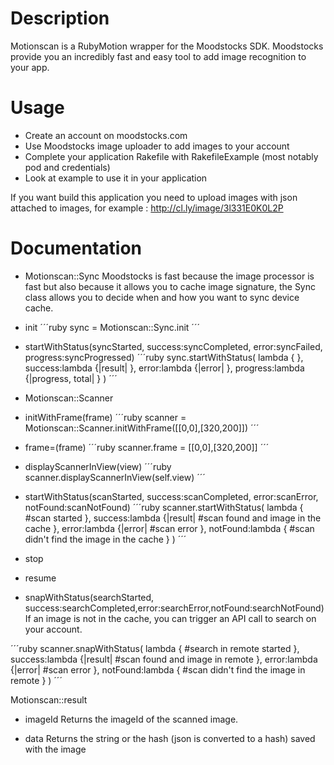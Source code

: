 # Description

Motionscan is a RubyMotion wrapper for the Moodstocks SDK. Moodstocks provide you an incredibly fast and easy tool to add image recognition to your app.


# Usage
- Create an account on moodstocks.com
- Use Moodstocks image uploader to add images to your account
- Complete your application Rakefile with RakefileExample (most notably pod and credentials)
- Look at example to use it in your application

If you want build this application you need to upload images with json attached to images, for example : 
http://cl.ly/image/3l331E0K0L2P


# Documentation
* Motionscan::Sync
Moodstocks is fast because the image processor is fast but also because it allows you to cache image signature, the Sync class allows you to decide when and how you want to sync device cache.

- init
´´´ruby
sync = Motionscan::Sync.init
´´´

- startWithStatus(syncStarted, success:syncCompleted, error:syncFailed, progress:syncProgressed)
´´´ruby
sync.startWithStatus(
  lambda {
  },
  success:lambda {|result|
  },
  error:lambda {|error|
  },
  progress:lambda {|progress, total|
  }
)
´´´

* Motionscan::Scanner
- initWithFrame(frame)
´´´ruby
scanner = Motionscan::Scanner.initWithFrame([[0,0],[320,200]])
´´´

- frame=(frame)
´´´ruby
scanner.frame = [[0,0],[320,200]]
´´´

- displayScannerInView(view)
´´´ruby
scanner.displayScannerInView(self.view)
´´´

- startWithStatus(scanStarted, success:scanCompleted, error:scanError, notFound:scanNotFound)
´´´ruby
scanner.startWithStatus(
  lambda {
  	#scan started
  },
  success:lambda {|result|
  	#scan found and image in the cache
  },
  error:lambda {|error|
  	#scan error
  },
  notFound:lambda {
  	#scan didn't find the image in the cache
  }
)
´´´

- stop

- resume

- snapWithStatus(searchStarted, success:searchCompleted,error:searchError,notFound:searchNotFound)
If an image is not in the cache, you can trigger an API call to search on your account.

´´´ruby
scanner.snapWithStatus(
  lambda {
  	#search in remote started
  },
  success:lambda {|result|
  	#scan found and image in remote
  },
  error:lambda {|error|
  	#scan error
  },
  notFound:lambda {
  	#scan didn't find the image in remote
  }
)
´´´

Motionscan::result
- imageId
Returns the imageId of the scanned image.

- data
Returns the string or the hash (json is converted to a hash) saved with the image
